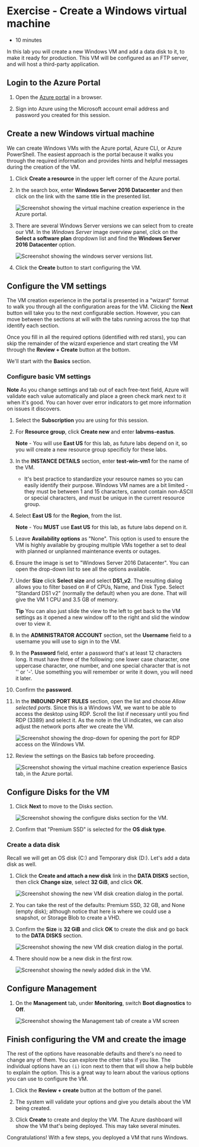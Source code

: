 # Exercise - Create a Windows virtual machine

* 10 minutes

In this lab you will create a new Windows VM and add a data disk to it, to make it ready for production. This VM will be configured as an FTP server, and will host a third-party application.

## Login to the Azure Portal

1. Open the [Azure portal](https://portal.azure.com) in a browser.

2. Sign into Azure using the Microsoft account email address and password you created for this session.

## Create a new Windows virtual machine

We can create Windows VMs with the Azure portal, Azure CLI, or Azure PowerShell. The easiest approach is the portal because it walks you through the required information and provides hints and helpful messages during the creation of the VM.

1. Click **Create a resource** in the upper left corner of the Azure portal.

2. In the search box, enter **Windows Server 2016 Datacenter** and then click on the link with the same title in the presented list.

    ![Screenshot showing the virtual machine creation experience in the Azure portal.](images/winvmportal1.png)

3. There are several Windows Server versions we can select from to create our VM. In the _Windows Server_ image overview panel, click on the **Select a software plan** dropdown list and find the **Windows Server 2016 Datacenter** option.

    ![Screenshot showing the windows server versions list.](images/winvmportal2.png)

4. Click the **Create** button to start configuring the VM.

## Configure the VM settings

The VM creation experience in the portal is presented in a "wizard" format to walk you through all the configuration areas for the VM. Clicking the **Next** button will take you to the next configurable section. However, you can move between the sections at will with the tabs running across the top that identify each section.

Once you fill in all the required options (identified with red stars), you can skip the remainder of the wizard experience and start creating the VM through the **Review + Create** button at the bottom.

We'll start with the **Basics** section.

### Configure basic VM settings

**Note**
As you change settings and tab out of each free-text field, Azure will validate each value automatically and place a green check mark next to it when it's good. You can hover over error indicators to get more information on issues it discovers.

1. Select the **Subscription** you are using for this session.

2. For **Resource group**, click **Create new** and enter **labvms-eastus**.

    **Note** - You will use **East US** for this lab, as future labs depend on it, so you will create a new resource group specificly for these labs.

3. In the **INSTANCE DETAILS** section, enter **test-win-vm1** for the name of the VM.

    * It's best practice to standardize your resource names so you can easily identify their purpose. Windows VM names are a bit limited - they must be between 1 and 15 characters, cannot contain non-ASCII or special characters, and must be unique in the current resource group.

4. Select **East US** for the **Region**, from the list.

    **Note** - You **MUST** use **East US** for this lab, as future labs depend on it.

5. Leave **Availability options** as "None". This option is used to ensure the VM is highly available by grouping multiple VMs together a set to deal with planned or unplanned maintenance events or outages.

6. Ensure the image is set to "Windows Server 2016 Datacenter". You can open the drop-down list to see all the options available.

7. Under **Size** click **Select size** and select **DS1_v2**. The resulting dialog allows you to filter based on # of CPUs, Name, and Disk Type. Select "Standard DS1 v2" (normally the default) when you are done. That will give the VM 1 CPU and 3.5 GB of memory.

    **Tip**
    You can also just slide the view to the left to get back to the VM settings as it opened a new window off to the right and slid the window over to view it.

8. In the **ADMINISTRATOR ACCOUNT** section, set the **Username** field to a username you will use to sign in to the VM.

9. In the **Password** field, enter a password that's at least 12 characters long. It must have three of the following: one lower case character, one uppercase character, one number, and one special character that is not '\' or '-'. Use something you will remember or write it down, you will need it later.

10. Confirm the **password**.

11. In the **INBOUND PORT RULES** section, open the list and choose _Allow selected ports_. Since this is a Windows VM, we want to be able to access the desktop using RDP. Scroll the list if necessary until you find RDP (3389) and select it. As the note in the UI indicates, we can also adjust the network ports after we create the VM.

    ![Screenshot showing the drop-down for opening the port for RDP access on the Windows VM.](images/winvmportal3.png)

12. Review the settings on the Basics tab before proceeding.

    ![Screenshot showing the virtual machine creation experience Basics tab, in the Azure portal.](images/winvmportal4.png)

## Configure Disks for the VM

1. Click **Next** to move to the Disks section.

    ![Screenshot showing the configure disks section for the VM.](images/winvmportal5.png)

2. Confirm that "Premium SSD" is selected for the **OS disk type**.

### Create a data disk

Recall we will get an OS disk (C:) and Temporary disk (D:). Let's add a data disk as well.

1. Click the **Create and attach a new disk** link in the **DATA DISKS** section, then click **Change size**, select **32 GiB**, and click **OK**.

    ![Screenshot showing the new VM disk creation dialog in the portal.](images/winvmportal6.png)

2. You can take the rest of the defaults: Premium SSD, 32 GB, and None (empty disk); although notice that here is where we could use a snapshot, or Storage Blob to create a VHD.

3. Confirm the **Size** is **32 GiB** and click **OK** to create the disk and go back to the **DATA DISKS** section.

    ![Screenshot showing the new VM disk creation dialog in the portal.](images/winvmportal7.png)

4. There should now be a new disk in the first row.

    ![Screenshot showing the newly added disk in the VM.](images/winvmportal8.png)

## Configure Management

1. On the **Management** tab, under **Monitoring**, switch **Boot diagnostics** to **Off**.

    ![Screenshot showing the Management tab of create a VM screen](images/winvmportal9.png)

## Finish configuring the VM and create the image

The rest of the options have reasonable defaults and there's no need to change any of them. You can explore the other tabs if you like. The individual options have an `(i)` icon next to them that will show a help bubble to explain the option. This is a great way to learn about the various options you can use to configure the VM.

1. Click the **Review + create** button at the bottom of the panel.

2. The system will validate your options and give you details about the VM being created.

3. Click **Create** to create and deploy the VM. The Azure dashboard will show the VM that's being deployed. This may take several minutes.

Congratulations! With a few steps, you deployed a VM that runs Windows.
